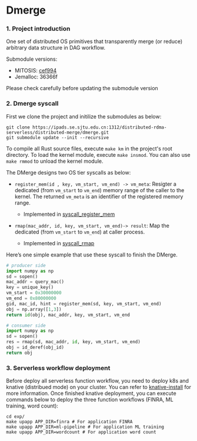 # Dmerge

### 1. Project introduction

One set of distributed OS primitives that transparently merge (or reduce) arbitrary data structure in DAG workflow.

Submodule versions: 

- MITOSIS: [cef994](https://ipads.se.sjtu.edu.cn:1312/distributed-rdma-serverless/mitosis-project/mitosis/-/commit/cef994c32580f27f730716462dd602a95bdb9c75)
- Jemalloc: 36366f


Please check carefully before updating the submodule version

### 2. Dmerge syscall

First we clone the project and initilize the submodules as below:

```
git clone https://ipads.se.sjtu.edu.cn:1312/distributed-rdma-serverless/distributed-merge/dmerge.git
git submodule update --init --recursive
```

To compile all Rust source files, execute `make km` in the project's root directory. To load the kernel module, execute `make insmod`. You can also use `make rmmod` to unload the kernel module.

The DMerge designs two OS tier syscalls as below:

- `register_mem(id , key, vm_start, vm_end) -> vm_meta`: Resigter a dedicated (from `vm_start` to `vm_end`) memory range of the caller to the kernel. The returned `vm_meta` is an identifier of the registered memory range.
  - Implemented in [syscall_register_mem](https://ipads.se.sjtu.edu.cn:1312/distributed-rdma-serverless/distributed-merge/dmerge/-/blob/main/dmerge/src/core_syscall_handler.rs#L252)

- `rmap(mac_addr, id, key, vm_start, vm_end)-> result`: Map the dedicated (from `vm_start` to `vm_end`) at caller process.
  - Implemented in [syscall_rmap](https://ipads.se.sjtu.edu.cn:1312/distributed-rdma-serverless/distributed-merge/dmerge/-/blob/main/dmerge/src/core_syscall_handler.rs#L260)


Here’s one simple example that use these syscall to finish the DMerge.

```python
# producer side
import numpy as np
sd = sopen()
mac_addr = query_mac()
key = unique_key()
vm_start = 0x30000000
vm_end = 0x80000000
gid, mac_id, hint = register_mem(sd, key, vm_start, vm_end)
obj = np.array([1,3])
return id(obj), mac_addr, key, vm_start, vm_end

# consumer side
import numpy as np
sd = sopen()
res = rmap(sd, mac_addr, id, key, vm_start, vm_end)
obj = id_deref(obj_id)
return obj
```



### 3. Serverless workflow deployment

Before deploy all serverless function workflow, you need to deploy k8s and knative (distribued mode) on your cluster. You can refer to [knative-install](https://knative.dev/docs/install/yaml-install/) for more information. Once finished knative deployment, you can execute commands below to deploy the three function workflows (FINRA, ML training, word count):

```
cd exp/
make upapp APP_DIR=finra # For application FINRA
make upapp APP_DIR=ml-pipeline # For application ML training
make upapp APP_DIR=wordcount # For application word count
```